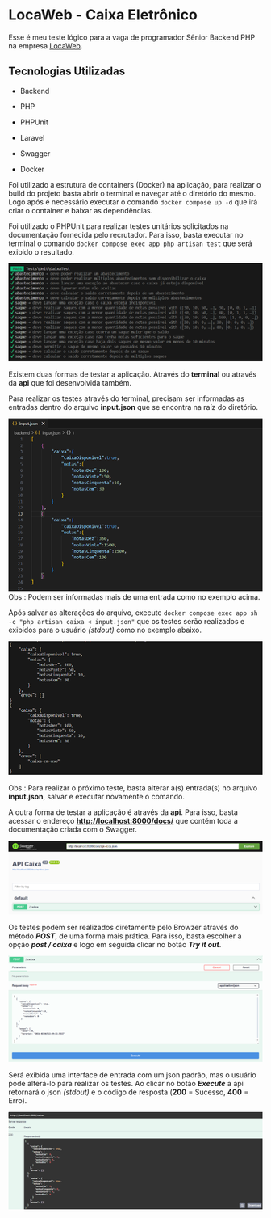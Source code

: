 
# LocaWeb - Caixa Eletrônico

Esse é meu teste lógico para a vaga de programador Sênior Backend PHP na empresa  [LocaWeb](https://www.locaweb.com.br/).

## [](https://github.com/iagobrdev/locaweb#tecnologias-utilizadas)Tecnologias Utilizadas

-   Backend
    
-   PHP
    
-   PHPUnit
    
-   Laravel
    
-   Swagger
    
-   Docker
    

Foi utilizado a estrutura de containers (Docker) na aplicação, para realizar o build do projeto basta abrir o terminal e navegar até o diretório do mesmo. Logo após é necessário executar o comando  `docker compose up -d`  que irá criar o container e baixar as dependências.

Foi utilizado o PHPUnit para realizar testes unitários solicitados na documentação fornecida pelo recrutador. Para isso, basta executar no terminal o comando  `docker compose exec app php artisan test`  que será exibido o resultado.

[![](https://github.com/iagobrdev/locaweb/raw/main/assets/tests.png)](https://github.com/iagobrdev/locaweb/blob/main/assets/tests.png)

Existem duas formas de testar a aplicação. Através do  **terminal**  ou através da  **api**  que foi desenvolvida também.

Para realizar os testes através do terminal, precisam ser informadas as entradas dentro do arquivo  **input.json**  que se encontra na raíz do diretório.

[![](https://github.com/iagobrdev/locaweb/raw/main/assets/input.png)](https://github.com/iagobrdev/locaweb/blob/main/assets/input.png)Obs.: Podem ser informadas mais de uma entrada como no exemplo acima.

Após salvar as alterações do arquivo, execute  `docker compose exec app sh -c "php artisan caixa < input.json"`  que os testes serão realizados e exibidos para o usuário  _(stdout)_  como no exemplo abaixo.

[![](https://github.com/iagobrdev/locaweb/raw/main/assets/output.png)](https://github.com/iagobrdev/locaweb/blob/main/assets/output.png)

Obs.: Para realizar o próximo teste, basta alterar a(s) entrada(s) no arquivo  **input.json**, salvar e executar novamente o comando.

A outra forma de testar a aplicação é através da  **api**. Para isso, basta acessar o endereço  **[http://localhost:8000/docs/](http://localhost:8000/docs/)**  que contém toda a documentação criada com o Swagger.

[![](https://github.com/iagobrdev/locaweb/raw/main/assets/api.png)](https://github.com/iagobrdev/locaweb/blob/main/assets/api.png)

Os testes podem ser realizados diretamente pelo Browzer através do método  _**POST**_, de uma forma mais prática. Para isso, basta escolher a opção ***post / caixa***  e logo em seguida clicar no botão  _**Try it out**_.

[![](https://github.com/iagobrdev/locaweb/raw/main/assets/api_input.png)](https://github.com/iagobrdev/locaweb/blob/main/assets/api_input.png)

Será exibida uma interface de entrada com um json padrão, mas o usuário pode alterá-lo para realizar os testes. Ao clicar no botão  _**Execute**_  a api retornará o json  _(stdout)_  e o código de resposta (**200**  = Sucesso,  **400**  = Erro).

[![](https://github.com/iagobrdev/locaweb/raw/main/assets/api_output.png)](https://github.com/iagobrdev/locaweb/blob/main/assets/api_output.png)
